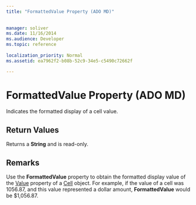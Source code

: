 ```yaml
---
title: "FormattedValue Property (ADO MD)"
 
 
manager: soliver
ms.date: 11/16/2014
ms.audience: Developer
ms.topic: reference
  
localization_priority: Normal
ms.assetid: ea7962f2-b08b-52c9-34e5-c5490c72662f

---
```


# FormattedValue Property (ADO MD)

Indicates the formatted display of a cell value.
  
## Return Values

Returns a **String** and is read-only. 
  
## Remarks

Use the **FormattedValue** property to obtain the formatted display value of the [Value](value-property-ado-md.md) property of a [Cell](cell-object-ado-md.md) object. For example, if the value of a cell was 1056.87, and this value represented a dollar amount, **FormattedValue** would be $1,056.87. 
  

